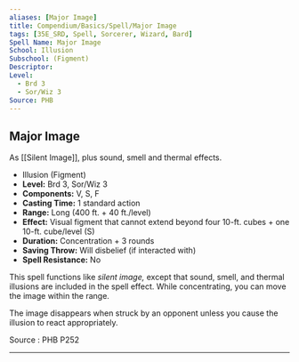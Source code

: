 ```yaml
---
aliases: [Major Image]
title: Compendium/Basics/Spell/Major Image
tags: [35E_SRD, Spell, Sorcerer, Wizard, Bard]
Spell Name: Major Image
School: Illusion
Subschool: (Figment)
Descriptor: 
Level:
  - Brd 3
  - Sor/Wiz 3
Source: PHB
---
```



## Major Image

As [[Silent Image]], plus sound, smell and thermal effects.

*   Illusion (Figment)
*   **Level:** Brd 3, Sor/Wiz 3
*   **Components:** V, S, F
*   **Casting Time:** 1 standard action
*   **Range:** Long (400 ft. + 40 ft./level)
*   **Effect:** Visual figment that cannot extend beyond four 10-ft. cubes + one 10-ft. cube/level (S)
*   **Duration:** Concentration + 3 rounds
*   **Saving Throw:** Will disbelief (if interacted with)
*   **Spell Resistance:** No

<p>This spell functions like <i>silent image,</i> except that sound, smell, and thermal illusions are included in the spell effect. While concentrating, you can move the image within the range.</p><p>The image disappears when struck by an opponent unless you cause the illusion to react appropriately.</p>

Source : PHB P252

---
